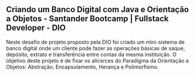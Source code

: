 ##  Criando um Banco Digital com Java e Orientação a Objetos - Santander Bootcamp | Fullstack Developer - DIO

Neste desafio de projeto proposto pela DIO foi criado um mini-sistema de banco digital onde um cliente pode fazer as operações básicas de saque, depósito, extrato e transferência entre contas da mesma instituição.
O objetivo deste projeto é de fixar os alicerces do Paradigma da Orientação a Objetos: Abstração, Encapsulamento, Herança e Polimorfismo.


